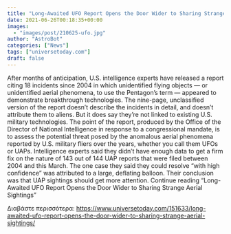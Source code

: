 ```yaml
---
title: "Long-Awaited UFO Report Opens the Door Wider to Sharing Strange Aerial Sightings"
date: 2021-06-26T00:18:35+00:00
images:
  - "images/post/210625-ufo.jpg"
author: "AstroBot"
categories: ["News"]
tags: ["universetoday.com"]
draft: false
---
```


After months of anticipation, U.S. intelligence experts have released a report citing 18 incidents since 2004 in which unidentified flying objects — or unidentified aerial phenomena, to use the Pentagon’s term — appeared to demonstrate breakthrough technologies. The nine-page, unclassified version of the report doesn’t describe the incidents in detail, and doesn’t attribute them to aliens. But it does say they’re not linked to existing U.S. military technologies. The point of the report, produced by the Office of the Director of National Intelligence in response to a congressional mandate, is to assess the potential threat posed by the anomalous aerial phenomena reported by U.S. military fliers over the years, whether you call them UFOs or UAPs.  Intelligence experts said they didn’t have enough data to get a firm fix on the nature of 143 out of 144 UAP reports that were filed between 2004 and this March. The one case they said they could resolve “with high confidence” was attributed to a large, deflating balloon. Their conclusion was that UAP sightings should get more attention.  Continue reading “Long-Awaited UFO Report Opens the Door Wider to Sharing Strange Aerial Sightings” 

Διαβάστε περισσότερα: https://www.universetoday.com/151633/long-awaited-ufo-report-opens-the-door-wider-to-sharing-strange-aerial-sightings/
